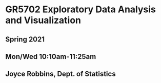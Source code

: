 # GR5702 Exploratory Data Analysis and Visualization
## Spring 2021
## Mon/Wed 10:10am-11:25am
## Joyce Robbins, Dept. of Statistics
